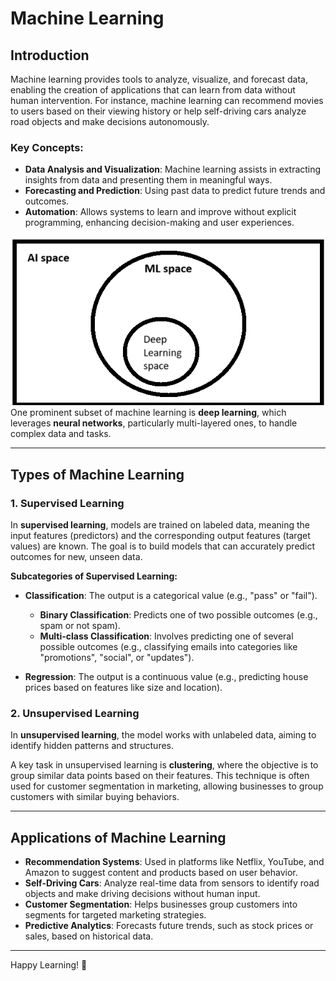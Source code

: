 # Machine Learning

## Introduction
Machine learning provides tools to analyze, visualize, and forecast data, enabling the creation of applications that can learn from data without human intervention. For instance, machine learning can recommend movies to users based on their viewing history or help self-driving cars analyze road objects and make decisions autonomously.

### Key Concepts:
- **Data Analysis and Visualization**: Machine learning assists in extracting insights from data and presenting them in meaningful ways.
- **Forecasting and Prediction**: Using past data to predict future trends and outcomes.
- **Automation**: Allows systems to learn and improve without explicit programming, enhancing decision-making and user experiences.

![AI/ML space.](https://github.com/shubham031194/Machine-Learning/blob/main/assets/AI_space.png)
One prominent subset of machine learning is **deep learning**, which leverages **neural networks**, particularly multi-layered ones, to handle complex data and tasks.

---

## Types of Machine Learning

### 1. Supervised Learning
In **supervised learning**, models are trained on labeled data, meaning the input features (predictors) and the corresponding output features (target values) are known. The goal is to build models that can accurately predict outcomes for new, unseen data.

**Subcategories of Supervised Learning:**
- **Classification**: The output is a categorical value (e.g., "pass" or "fail"). 
  - **Binary Classification**: Predicts one of two possible outcomes (e.g., spam or not spam).
  - **Multi-class Classification**: Involves predicting one of several possible outcomes (e.g., classifying emails into categories like "promotions", "social", or "updates").
  
- **Regression**: The output is a continuous value (e.g., predicting house prices based on features like size and location).

### 2. Unsupervised Learning
In **unsupervised learning**, the model works with unlabeled data, aiming to identify hidden patterns and structures.

A key task in unsupervised learning is **clustering**, where the objective is to group similar data points based on their features. This technique is often used for customer segmentation in marketing, allowing businesses to group customers with similar buying behaviors.

---

## Applications of Machine Learning
- **Recommendation Systems**: Used in platforms like Netflix, YouTube, and Amazon to suggest content and products based on user behavior.
- **Self-Driving Cars**: Analyze real-time data from sensors to identify road objects and make driving decisions without human input.
- **Customer Segmentation**: Helps businesses group customers into segments for targeted marketing strategies.
- **Predictive Analytics**: Forecasts future trends, such as stock prices or sales, based on historical data.

---

Happy Learning! 🎉
